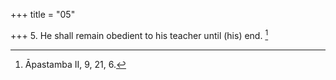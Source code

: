 +++
title = "05"

+++
5. He shall remain obedient to his teacher until (his) end. [^5] 


[^5]:  Āpastamba II, 9, 21, 6.
